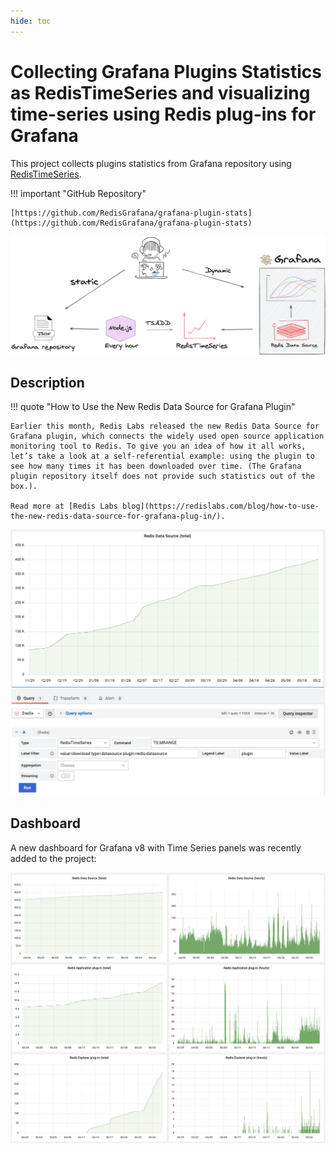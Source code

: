 ```yaml
---
hide: toc
---
```


# Collecting Grafana Plugins Statistics as RedisTimeSeries and visualizing time-series using Redis plug-ins for Grafana

This project collects plugins statistics from Grafana repository using [RedisTimeSeries](https://oss.redislabs.com/redistimeseries/).

!!! important "GitHub Repository"

    [https://github.com/RedisGrafana/grafana-plugin-stats](https://github.com/RedisGrafana/grafana-plugin-stats)

![How many times Redis Data Source for Grafana was downloaded?](../images/projects/redis-grafana-stats.png)

## Description

!!! quote "How to Use the New Redis Data Source for Grafana Plugin"

    Earlier this month, Redis Labs released the new Redis Data Source for Grafana plugin, which connects the widely used open source application monitoring tool to Redis. To give you an idea of how it all works, let’s take a look at a self-referential example: using the plugin to see how many times it has been downloaded over time. (The Grafana plugin repository itself does not provide such statistics out of the box.).

    Read more at [Redis Labs blog](https://redislabs.com/blog/how-to-use-the-new-redis-data-source-for-grafana-plug-in/).

![Stats](../images/projects/redis-datasource-stats.png)

## Dashboard

A new dashboard for Grafana v8 with Time Series panels was recently added to the project:

![Time Series](../images/projects/redis-plugins.png)
